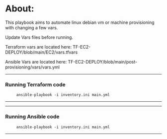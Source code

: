 # About:

This playbook aims to automate linux debian vm or machine provisioning with changing a few vars.

Update Vars files before running.

Terraform vars are located here: TF-EC2-DEPLOY/blob/main/EC2/vars.tfvars

Ansible Vars are located here:  TF-EC2-DEPLOY/blob/main/post-provisioning/vars/vars.yml

-------------------------------

### Running Terraform code

         ansible-playbook -i inventory.ini main.yml

-------------------------------

-------------------------------

### Running Ansible code

         ansible-playbook -i inventory.ini main.yml

-------------------------------
